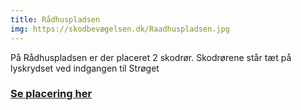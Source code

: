 ```yaml
---
title: Rådhuspladsen
img: https://skodbevægelsen.dk/Raadhuspladsen.jpg
---
```


På Rådhuspladsen er der placeret 2 skodrør. 
Skodrørene står tæt på lyskrydset ved indgangen til Strøget
<br>

<h3 class="text-4xl leading-12 md:text-base md:leading-14 font-extrabold text-hh-orange tracking-wide">
<a href="https://goo.gl/maps/JMWPTaX3YQMctymA7" target="_blank">Se placering her</a>